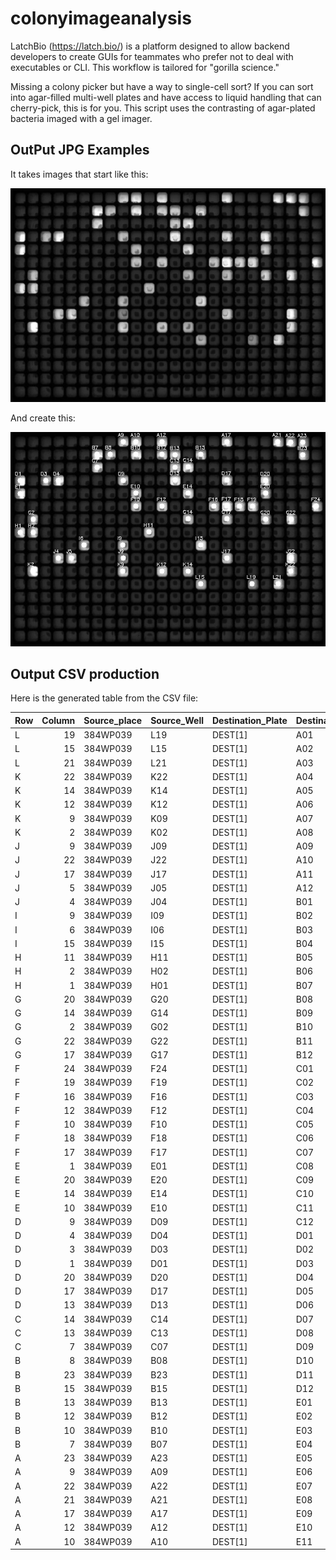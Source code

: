 # colonyimageanalysis
LatchBio (https://latch.bio/) is a platform designed to allow backend developers to create GUIs for teammates who prefer not to deal with executables or CLI. This workflow is tailored for "gorilla science."

Missing a colony picker but have a way to single-cell sort? If you can sort into agar-filled multi-well plates and have access to liquid handling that can cherry-pick, this is for you. This script uses the contrasting of agar-plated bacteria imaged with a gel imager.

## OutPut JPG Examples
It takes images that start like this:

![Starting MultiWell Image (384)](testdata/pick/384WP039_S3.jpg)

And create this:

![After Processing MultiWell Image (384)](testdata/pick/384WP039_grid.jpg)

## Output CSV production
Here is the generated table from the CSV file:

| Row   |   Column | Source_place   | Source_Well   | Destination_Plate   | Destination_Well   |
|:------|---------:|:---------------|:--------------|:--------------------|:-------------------|
| L     |       19 | 384WP039       | L19           | DEST[1]             | A01                |
| L     |       15 | 384WP039       | L15           | DEST[1]             | A02                |
| L     |       21 | 384WP039       | L21           | DEST[1]             | A03                |
| K     |       22 | 384WP039       | K22           | DEST[1]             | A04                |
| K     |       14 | 384WP039       | K14           | DEST[1]             | A05                |
| K     |       12 | 384WP039       | K12           | DEST[1]             | A06                |
| K     |        9 | 384WP039       | K09           | DEST[1]             | A07                |
| K     |        2 | 384WP039       | K02           | DEST[1]             | A08                |
| J     |        9 | 384WP039       | J09           | DEST[1]             | A09                |
| J     |       22 | 384WP039       | J22           | DEST[1]             | A10                |
| J     |       17 | 384WP039       | J17           | DEST[1]             | A11                |
| J     |        5 | 384WP039       | J05           | DEST[1]             | A12                |
| J     |        4 | 384WP039       | J04           | DEST[1]             | B01                |
| I     |        9 | 384WP039       | I09           | DEST[1]             | B02                |
| I     |        6 | 384WP039       | I06           | DEST[1]             | B03                |
| I     |       15 | 384WP039       | I15           | DEST[1]             | B04                |
| H     |       11 | 384WP039       | H11           | DEST[1]             | B05                |
| H     |        2 | 384WP039       | H02           | DEST[1]             | B06                |
| H     |        1 | 384WP039       | H01           | DEST[1]             | B07                |
| G     |       20 | 384WP039       | G20           | DEST[1]             | B08                |
| G     |       14 | 384WP039       | G14           | DEST[1]             | B09                |
| G     |        2 | 384WP039       | G02           | DEST[1]             | B10                |
| G     |       22 | 384WP039       | G22           | DEST[1]             | B11                |
| G     |       17 | 384WP039       | G17           | DEST[1]             | B12                |
| F     |       24 | 384WP039       | F24           | DEST[1]             | C01                |
| F     |       19 | 384WP039       | F19           | DEST[1]             | C02                |
| F     |       16 | 384WP039       | F16           | DEST[1]             | C03                |
| F     |       12 | 384WP039       | F12           | DEST[1]             | C04                |
| F     |       10 | 384WP039       | F10           | DEST[1]             | C05                |
| F     |       18 | 384WP039       | F18           | DEST[1]             | C06                |
| F     |       17 | 384WP039       | F17           | DEST[1]             | C07                |
| E     |        1 | 384WP039       | E01           | DEST[1]             | C08                |
| E     |       20 | 384WP039       | E20           | DEST[1]             | C09                |
| E     |       14 | 384WP039       | E14           | DEST[1]             | C10                |
| E     |       10 | 384WP039       | E10           | DEST[1]             | C11                |
| D     |        9 | 384WP039       | D09           | DEST[1]             | C12                |
| D     |        4 | 384WP039       | D04           | DEST[1]             | D01                |
| D     |        3 | 384WP039       | D03           | DEST[1]             | D02                |
| D     |        1 | 384WP039       | D01           | DEST[1]             | D03                |
| D     |       20 | 384WP039       | D20           | DEST[1]             | D04                |
| D     |       17 | 384WP039       | D17           | DEST[1]             | D05                |
| D     |       13 | 384WP039       | D13           | DEST[1]             | D06                |
| C     |       14 | 384WP039       | C14           | DEST[1]             | D07                |
| C     |       13 | 384WP039       | C13           | DEST[1]             | D08                |
| C     |        7 | 384WP039       | C07           | DEST[1]             | D09                |
| B     |        8 | 384WP039       | B08           | DEST[1]             | D10                |
| B     |       23 | 384WP039       | B23           | DEST[1]             | D11                |
| B     |       15 | 384WP039       | B15           | DEST[1]             | D12                |
| B     |       13 | 384WP039       | B13           | DEST[1]             | E01                |
| B     |       12 | 384WP039       | B12           | DEST[1]             | E02                |
| B     |       10 | 384WP039       | B10           | DEST[1]             | E03                |
| B     |        7 | 384WP039       | B07           | DEST[1]             | E04                |
| A     |       23 | 384WP039       | A23           | DEST[1]             | E05                |
| A     |        9 | 384WP039       | A09           | DEST[1]             | E06                |
| A     |       22 | 384WP039       | A22           | DEST[1]             | E07                |
| A     |       21 | 384WP039       | A21           | DEST[1]             | E08                |
| A     |       17 | 384WP039       | A17           | DEST[1]             | E09                |
| A     |       12 | 384WP039       | A12           | DEST[1]             | E10                |
| A     |       10 | 384WP039       | A10           | DEST[1]             | E11                |
